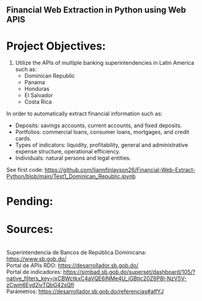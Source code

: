 ## Financial Web Extraction in Python using Web APIS

# Project Objectives:
1. Utilize the APIs of multiple banking superintendencies in Latin America such as:
   * Dominican Republic
   * Panama
   * Honduras
   * El Salvador
   * Costa Rica

In order to automatically extract financial information such as:
  * Deposits: savings accounts, current accounts, and fixed deposits.
  * Portfolios: commercial loans, consumer loans, mortgages, and credit cards.
  * Types of indicators: liquidity, profitability, general and administrative expense structure, operational efficiency.
  * Individuals: natural persons and legal entities.

See first code: https://github.com/liannfinlayson26/Financial-Web-Extract-Python/blob/main/Test1_Dominican_Republic.ipynb

# Pending:


# Sources:
<br/> Superintendencia de Bancos de República Dominicana: https://www.sb.gob.do/
<br/> Portal de APIs RDO: https://desarrollador.sb.gob.do/ 
<br/> Portal de indicadores: https://simbad.sb.gob.do/superset/dashboard/105/?native_filters_key=jxCBWctkxC4aVQE6iNMe4U_jGBtjc20Z6P8l-NzV5V-zCwm6Eyd2ivTQbG42sQfl
<br/> Parámetros: https://desarrollador.sb.gob.do/referencias#aIfYJ
